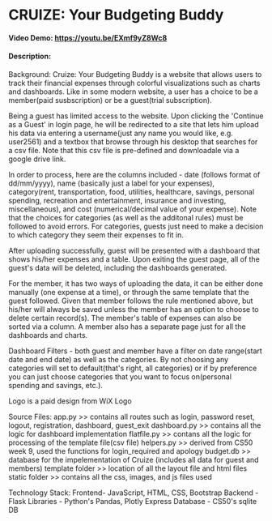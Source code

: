 # CRUIZE: Your Budgeting Buddy
#### Video Demo:  <https://youtu.be/EXmf9yZ8Wc8>
#### Description:
Background:
Cruize: Your Budgeting Buddy is a website that allows users to track their financial expenses through colorful visualizations such as charts and dashboards. Like in some modern website, a user has a choice to be a member(paid susbscription) or be a guest(trial subscription).

Being a guest has limited access to the website. Upon clicking the 'Continue as a Guest' in login page, he will be redirected to a site that lets him upload his data via entering a username(just any name you would like, e.g. user2561) and a textbox that browse through his desktop that searches for a csv file. Note that this csv file is pre-defined and downloadale via a google drive link.

In order to process, here are the columns included - date (follows format of dd/mm/yyyy), name (basically just a label for your expenses), category(rent, transportation, food, utilities, healthcare, savings, personal spending, recreation and entertainment, insurance and investing, miscellaneous), and cost (numerical/decimal value of your expense). Note that the choices for categories (as well as the additonal rules) must be followed to avoid errors. For categories, guests just need to make a decision to which category they seem their expenses to fit in.

After uploading successfully, guest will be presented with a dashboard that shows his/her expenses and a table. Upon exiting the guest page, all of the guest's data will be deleted, including the dashboards generated.

For the member, it has two ways of uploading the data, it can be either done manually (one expense at a time), or through the same template that the guest followed. Given that member follows the rule mentioned above, but his/her  will always be saved unless the member has an option to choose to delete certain record(s). The member's table of expenses can also be sorted via a column. A member also has a separate page just for all the dashboards and charts.

Dashboard Filters - both guest and member have a filter on date range(start date and end date) as well as the categories. By not choosing any categories will set to default(that's right, all categories) or if by preference you can just choose categories that you want to focus on(personal spending and savings, etc.).

Logo is a paid design from WiX Logo

Source Files:
app.py >> contains all routes such as login, password reset, logout, registration, dashboard, guest_exit
dashboard.py >> contains all the logic for dashboard implementation
flatfile.py >> contans all the logic for processing of the template file(csv file)
helpers.py >> derived from CS50 week 9, used the functions for login_required and apology
budget.db >> database for the impelementation of Cruize (includes all data for guest and members)
template folder >> location of all the layout file and html files
static folder >> contains all the css, images, and js files used

Technology Stack:
Frontend- JavaScript, HTML, CSS, Bootstrap
Backend - Flask
Libraries - Python's Pandas, Plotly Express
Database - CS50's sqlite DB

